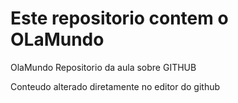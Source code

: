 # Este repositorio contem o OLaMundo 
OlaMundo
Repositorio da aula sobre GITHUB

Conteudo alterado diretamente no editor do github
